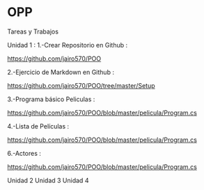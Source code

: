 # OPP 
Tareas y Trabajos




Unidad 1 :
1.-Crear Repositorio en Github :


https://github.com/jairo570/POO


2.-Ejercicio de Markdown en Github : 


https://github.com/jairo570/POO/tree/master/Setup


3.-Programa básico Peliculas :


https://github.com/jairo570/POO/blob/master/pelicula/Program.cs


4.-Lista de Películas  :


https://github.com/jairo570/POO/blob/master/pelicula/Program.cs


6.-Actores :


https://github.com/jairo570/POO/blob/master/pelicula/Program.cs

Unidad 2
Unidad 3
Unidad 4
